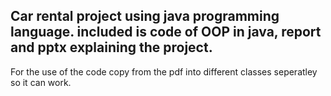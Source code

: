 Car rental project using java programming language.
included is code of OOP in java, report and pptx explaining the project.
--
For the use of the code copy from the pdf into different classes seperatley so it can work.

